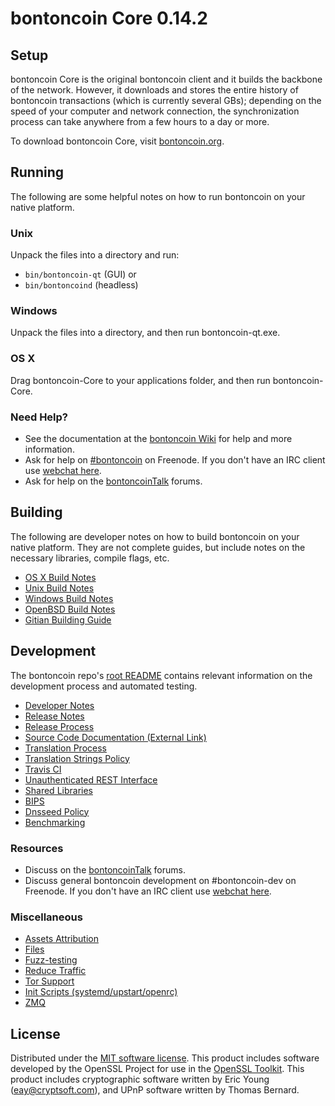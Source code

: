 bontoncoin Core 0.14.2
=====================

Setup
---------------------
bontoncoin Core is the original bontoncoin client and it builds the backbone of the network. However, it downloads and stores the entire history of bontoncoin transactions (which is currently several GBs); depending on the speed of your computer and network connection, the synchronization process can take anywhere from a few hours to a day or more.

To download bontoncoin Core, visit [bontoncoin.org](https://bontoncoin.org).

Running
---------------------
The following are some helpful notes on how to run bontoncoin on your native platform.

### Unix

Unpack the files into a directory and run:

- `bin/bontoncoin-qt` (GUI) or
- `bin/bontoncoind` (headless)

### Windows

Unpack the files into a directory, and then run bontoncoin-qt.exe.

### OS X

Drag bontoncoin-Core to your applications folder, and then run bontoncoin-Core.

### Need Help?

* See the documentation at the [bontoncoin Wiki](https://bontoncoin.info/)
for help and more information.
* Ask for help on [#bontoncoin](http://webchat.freenode.net?channels=bontoncoin) on Freenode. If you don't have an IRC client use [webchat here](http://webchat.freenode.net?channels=bontoncoin).
* Ask for help on the [bontoncoinTalk](https://bontoncointalk.io/) forums.

Building
---------------------
The following are developer notes on how to build bontoncoin on your native platform. They are not complete guides, but include notes on the necessary libraries, compile flags, etc.

- [OS X Build Notes](build-osx.md)
- [Unix Build Notes](build-unix.md)
- [Windows Build Notes](build-windows.md)
- [OpenBSD Build Notes](build-openbsd.md)
- [Gitian Building Guide](gitian-building.md)

Development
---------------------
The bontoncoin repo's [root README](/README.md) contains relevant information on the development process and automated testing.

- [Developer Notes](developer-notes.md)
- [Release Notes](release-notes.md)
- [Release Process](release-process.md)
- [Source Code Documentation (External Link)](https://dev.visucore.com/bontoncoin/doxygen/)
- [Translation Process](translation_process.md)
- [Translation Strings Policy](translation_strings_policy.md)
- [Travis CI](travis-ci.md)
- [Unauthenticated REST Interface](REST-interface.md)
- [Shared Libraries](shared-libraries.md)
- [BIPS](bips.md)
- [Dnsseed Policy](dnsseed-policy.md)
- [Benchmarking](benchmarking.md)

### Resources
* Discuss on the [bontoncoinTalk](https://bontoncointalk.io/) forums.
* Discuss general bontoncoin development on #bontoncoin-dev on Freenode. If you don't have an IRC client use [webchat here](http://webchat.freenode.net/?channels=bontoncoin-dev).

### Miscellaneous
- [Assets Attribution](assets-attribution.md)
- [Files](files.md)
- [Fuzz-testing](fuzzing.md)
- [Reduce Traffic](reduce-traffic.md)
- [Tor Support](tor.md)
- [Init Scripts (systemd/upstart/openrc)](init.md)
- [ZMQ](zmq.md)

License
---------------------
Distributed under the [MIT software license](/COPYING).
This product includes software developed by the OpenSSL Project for use in the [OpenSSL Toolkit](https://www.openssl.org/). This product includes
cryptographic software written by Eric Young ([eay@cryptsoft.com](mailto:eay@cryptsoft.com)), and UPnP software written by Thomas Bernard.
